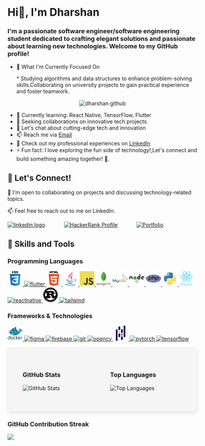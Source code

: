 <h1>Hi👋, I'm Dharshan</h1>

<h3><p>I'm a passionate software engineer/software engineering student dedicated to crafting elegant solutions and passionate about learning new technologies. Welcome to my GitHub profile!</p></h3>

- 🔭 What I'm Currently Focused On
    <p> * Studying algorithms and data structures to enhance problem-solving skills.Collaborating on university projects to gain practical experience and foster teamwork.</p>

<p align="center">
        <img src="https://camo.githubusercontent.com/34e2391334d75246d9c86c0a470a4b5606ab4dc84fb803930bc89635b4fce9c9/68747470733a2f2f7777772e6c616d626461746573742e636f6d2f7265736f75726365732f696d616765732f6e65777332342e676966" style="max-width: 1000px; height: 400px; margin: 0.5px 0px; width: 800px;" alt="dharshan github">
    </p>

- 🌱 Currently learning: React Native, TensorFlow, Flutter
- 👯 Seeking collaborations on innovative tech projects
- 💬 Let's chat about cutting-edge tech and innovation
- 📫 Reach me via [Email](dharshanravindran8@gmail.com)
- 📄 Check out my professional experiences on [LinkedIn](https://www.linkedin.com/in/dharshan-4a2348278/)
- ⚡ Fun fact: I love exploring the fun side of technology!,Let's connect and build something amazing together! 🚀.


<h2>🤝 Let's Connect!</h2>
<p>💬 I'm open to collaborating on projects and discussing technology-related topics.</p>
<p>📫 Feel free to reach out to me on LinkedIn.</p>

<div style="display: flex; align-items: center;">
  <a href="https://www.linkedin.com/in/dharshan-4a2348278/" target="_blank" rel="noreferrer">
    <img src="https://raw.githubusercontent.com/maurodesouza/profile-readme-generator/master/src/assets/icons/social/linkedin/default.svg" width="52" height="40" alt="linkedin logo">
  </a>
  <a href="https://www.hackerrank.com/profile/dharshanravindr1" target="_blank" style="margin-left: 50px;">
    <img src="https://raw.githubusercontent.com/rahuldkjain/github-profile-readme-generator/master/src/images/icons/Social/hackerrank.svg" alt="HackerRank Profile" height="40" width="52" />
  </a>
  <a href="################" target="_blank" rel="noreferrer" style="margin-left: 50px;">
    <img src="https://img.shields.io/badge/my_portfolio-000?style=for-the-badge&logo=ko-fi&logoColor=white" alt="Portfolio" height="40"/>
  </a>
</div>


<h2>🚀 Skills and Tools</h2>
<h3>Programming Languages</h3>

<p align="left"> <a href="https://www.w3schools.com/css/" target="_blank" rel="noreferrer"> <img src="https://raw.githubusercontent.com/devicons/devicon/master/icons/css3/css3-original-wordmark.svg" alt="css3" width="40" height="40"/> </a>
<a href="https://flutter.dev" target="_blank" rel="noreferrer"> <img src="https://www.vectorlogo.zone/logos/flutterio/flutterio-icon.svg" alt="flutter" width="40" height="40"/> </a>
<a href="https://www.w3.org/html/" target="_blank" rel="noreferrer"> <img src="https://raw.githubusercontent.com/devicons/devicon/master/icons/html5/html5-original-wordmark.svg" alt="html5" width="40" height="40"/> </a>
<a href="https://www.java.com" target="_blank" rel="noreferrer"> <img src="https://raw.githubusercontent.com/devicons/devicon/master/icons/java/java-original.svg" alt="java" width="40" height="40"/> </a>
<a href="https://developer.mozilla.org/en-US/docs/Web/JavaScript" target="_blank" rel="noreferrer"> <img src="https://raw.githubusercontent.com/devicons/devicon/master/icons/javascript/javascript-original.svg" alt="javascript" width="40" height="40"/> </a>
<a href="https://www.mongodb.com/" target="_blank" rel="noreferrer"> <img src="https://raw.githubusercontent.com/devicons/devicon/master/icons/mongodb/mongodb-original-wordmark.svg" alt="mongodb" width="40" height="40"/> </a>
<a href="https://www.mysql.com/" target="_blank" rel="noreferrer"> <img src="https://raw.githubusercontent.com/devicons/devicon/master/icons/mysql/mysql-original-wordmark.svg" alt="mysql" width="40" height="40"/> </a>
<a href="https://nodejs.org" target="_blank" rel="noreferrer"> <img src="https://raw.githubusercontent.com/devicons/devicon/master/icons/nodejs/nodejs-original-wordmark.svg" alt="nodejs" width="40" height="40"/> </a>
<a href="https://www.php.net" target="_blank" rel="noreferrer"> <img src="https://raw.githubusercontent.com/devicons/devicon/master/icons/php/php-original.svg" alt="php" width="40" height="40"/> </a>
<a href="https://www.python.org" target="_blank" rel="noreferrer"> <img src="https://raw.githubusercontent.com/devicons/devicon/master/icons/python/python-original.svg" alt="python" width="40" height="40"/> </a>
<a href="https://reactjs.org/" target="_blank" rel="noreferrer"> <img src="https://raw.githubusercontent.com/devicons/devicon/master/icons/react/react-original-wordmark.svg" alt="react" width="40" height="40"/> </a>
<a href="https://reactnative.dev/" target="_blank" rel="noreferrer"> <img src="https://reactnative.dev/img/header_logo.svg" alt="reactnative" width="40" height="40"/> </a>
<a href="https://www.rust-lang.org" target="_blank" rel="noreferrer"> <img src="https://raw.githubusercontent.com/devicons/devicon/master/icons/rust/rust-plain.svg" alt="rust" width="40" height="40"/> </a>
<a href="https://tailwindcss.com/" target="_blank" rel="noreferrer"> <img src="https://www.vectorlogo.zone/logos/tailwindcss/tailwindcss-icon.svg" alt="tailwind" width="40" height="40"/> </a>

<h3>Frameworks & Technologies</h3>

<a href="https://www.docker.com/" target="_blank" rel="noreferrer"> <img src="https://raw.githubusercontent.com/devicons/devicon/master/icons/docker/docker-original-wordmark.svg" alt="docker" width="40" height="40"/> </a>
<a href="https://www.figma.com/" target="_blank" rel="noreferrer"> <img src="https://www.vectorlogo.zone/logos/figma/figma-icon.svg" alt="figma" width="40" height="40"/> </a>
<a href="https://firebase.google.com/" target="_blank" rel="noreferrer"> <img src="https://www.vectorlogo.zone/logos/firebase/firebase-icon.svg" alt="firebase" width="40" height="40"/> </a>
<a href="https://git-scm.com/" target="_blank" rel="noreferrer"> <img src="https://www.vectorlogo.zone/logos/git-scm/git-scm-icon.svg" alt="git" width="40" height="40"/> </a>
<a href="https://opencv.org/" target="_blank" rel="noreferrer"> <img src="https://www.vectorlogo.zone/logos/opencv/opencv-icon.svg" alt="opencv" width="40" height="40"/> </a>
<a href="https://pandas.pydata.org/" target="_blank" rel="noreferrer"> <img src="https://raw.githubusercontent.com/devicons/devicon/2ae2a900d2f041da66e950e4d48052658d850630/icons/pandas/pandas-original.svg" alt="pandas" width="40" height="40"/> </a>
<a href="https://pytorch.org/" target="_blank" rel="noreferrer"> <img src="https://www.vectorlogo.zone/logos/pytorch/pytorch-icon.svg" alt="pytorch" width="40" height="40"/> </a>
<a href="https://www.tensorflow.org" target="_blank" rel="noreferrer"> <img src="https://www.vectorlogo.zone/logos/tensorflow/tensorflow-icon.svg" alt="tensorflow" width="40" height="40"/> </a> </p>

<div style="display: flex; justify-content: space-between; align-items: center; background-color: #f5f5f5; padding: 20px; border-radius: 8px; box-shadow: 0 4px 8px rgba(0, 0, 0, 0.1);">
  <div style="flex: 1; padding: 20px;">
    <h3>GitHub Stats</h3>
    <p><img src="https://github-readme-stats.vercel.app/api?username=DharshanSR&show_icons=true&locale=en&theme=blueberry" alt="GitHub Stats" /></p>
  </div>
  <div style="flex: 1; padding: 20px;">
    <h3>Top Languages</h3>
    <p><img src="https://github-readme-stats.vercel.app/api/top-langs/?username=DharshanSR&layout=compact&theme=blueberry" alt="Top Languages" /></p>
  </div>
</div>

### GitHub Contribution Streak
![](https://github-readme-streak-stats.herokuapp.com/?user=DharshanSR&theme=blueberry&hide_border=false)




